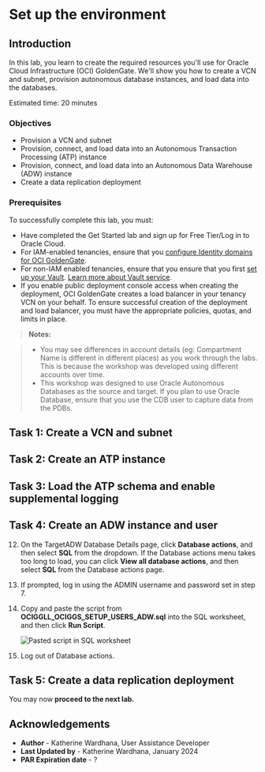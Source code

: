 # Set up the environment

## Introduction

In this lab, you learn to create the required resources you'll use for Oracle Cloud Infrastructure (OCI) GoldenGate. We'll show you how to create a VCN and subnet, provision autonomous database instances, and load data into the databases.

Estimated time: 20 minutes

### Objectives

-  Provision a VCN and subnet
-  Provision, connect, and load data into an Autonomous Transaction Processing (ATP) instance
-  Provision, connect, and load data into an Autonomous Data Warehouse (ADW) instance
-  Create a data replication deployment

### Prerequisites

To successfully complete this lab, you must:
* Have completed the Get Started lab and sign up for Free Tier/Log in to Oracle Cloud.
* For IAM-enabled tenancies, ensure that you [configure Identity domains for OCI GoldenGate](https://docs.oracle.com/en/cloud/paas/goldengate-service/mkmbs/#GUID-DD9C1BF8-69FE-4C9A-A2D1-74C73550ED65).
* For non-IAM enabled tenancies, ensure that you ensure that you first [set up your Vault](https://docs.oracle.com/en-us/iaas/Content/KeyManagement/Tasks/managingvaults_topic-To_create_a_new_vault.htm#createnewvault). [Learn more about Vault service](https://docs.oracle.com/en-us/iaas/Content/KeyManagement/Concepts/keyoverview.htm).
* If you enable public deployment console access when creating the deployment, OCI GoldenGate creates a load balancer in your tenancy VCN on your behalf. To ensure successful creation of the deployment and load balancer, you must have the appropriate policies, quotas, and limits in place.

> **Notes:** 

> * You may see differences in account details (eg: Compartment Name is different in different places) as you work through the labs. This is because the workshop was developed using different accounts over time.
> * This workshop was designed to use Oracle Autonomous Databases as the source and target. If you plan to use Oracle Database, ensure that you use the CDB user to capture data from the PDBs.

## Task 1: Create a VCN and subnet

[](include:01-create-vcn-subnet.md)

## Task 2: Create an ATP instance

[](include:02-create-atp-instance.md)

## Task 3: Load the ATP schema and enable supplemental logging

[](include:03-load-atp-schema.md)

## Task 4: Create an ADW instance and user 

[](include:04-create-adw-instance.md)

12. On the TargetADW Database Details page, click **Database actions**, and then select **SQL** from the dropdown. If the Database actions menu takes too long to load, you can click **View all database actions**, and then select **SQL** from the Database actions page. 

13. If prompted, log in using the ADMIN username and password set in step 7.

14. Copy and paste the script from **OCIGGLL\_OCIGGS\_SETUP\_USERS\_ADW.sql** into the SQL worksheet, and then click **Run Script**.

	![Pasted script in SQL worksheet](https://oracle-livelabs.github.io/goldengate/ggs-common/adb/images/04-05-adw.png " ")

15. Log out of Database actions.

## Task 5: Create a data replication deployment

[](include:05-create-deployment.md)

You may now **proceed to the next lab.**

## Acknowledgements

- **Author** - Katherine Wardhana, User Assistance Developer
- **Last Updated by** - Katherine Wardhana, January 2024
- **PAR Expiration date** - ?
